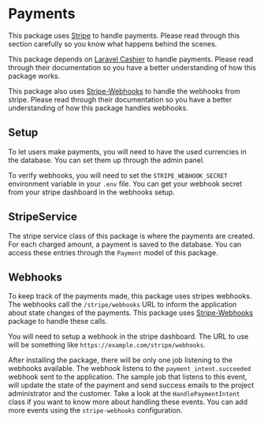 # Payments

This package uses [Stripe](http://stripe.com) to handle payments. Please read through this section carefully so you know what happens behind the scenes.

This package depends on [Laravel Cashier](https://laravel.com/docs/cashier) to handle payments. Please read through their documentation so you have a better understanding of how this package works.

This package also uses [Stripe-Webhooks](https://github.com/spatie/laravel-stripe-webhooks) to handle the webhooks from stripe. Please read through their documentation so you have a better understanding of how this package handles webhooks.

## Setup

To let users make payments, you will need to have the used currencies in the database. You can set them up through the admin panel.

To verify webhooks, you will need to set the `STRIPE_WEBHOOK_SECRET` environment variable in your `.env` file. You can get your webhook secret from your stripe dashboard in the webhooks setup.

## StripeService

The stripe service class of this package is where the payments are created. For each charged amount, a payment is saved to the database. You can access these entries through the `Payment` model of this package.

## Webhooks

To keep track of the payments made, this package uses stripes webhooks. The webhooks call the `/stripe/webhooks` URL to inform the application about state changes of the payments. This package uses [Stripe-Webhooks](https://github.com/spatie/laravel-stripe-webhooks) package to handle these calls.

You will need to setup a webhook in the stripe dashboard. The URL to use will be something like `https://example.com/stripe/webhooks`.

After installing the package, there will be only one job listening to the webhooks available. The webhook listens to the `payment_intent.succeeded` webhook sent to the application. The sample job that listens to this event, will update the state of the payment and send success emails to the project administrator and the customer. Take a look at the `HandlePaymentIntent` class if you want to know more about handling these events. You can add more events using the `stripe-webhooks` configuration.